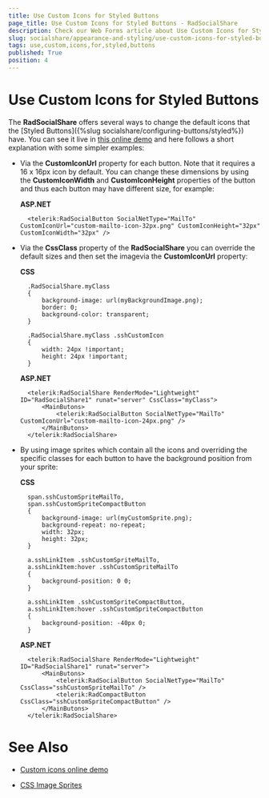```yaml
---
title: Use Custom Icons for Styled Buttons
page_title: Use Custom Icons for Styled Buttons - RadSocialShare
description: Check our Web Forms article about Use Custom Icons for Styled Buttons.
slug: socialshare/appearance-and-styling/use-custom-icons-for-styled-buttons
tags: use,custom,icons,for,styled,buttons
published: True
position: 4
---
```


# Use Custom Icons for Styled Buttons




The **RadSocialShare** offers several ways to change the default icons that the [Styled Buttons]({%slug socialshare/configuring-buttons/styled%}) have. You can see it live in [this online demo](https://demos.telerik.com/aspnet-ajax/socialshare/examples/customicons/defaultcs.aspx) and here follows a short explanation with some simpler examples:

* Via the **CustomIconUrl** property for each button. Note that it requires a 16 x 16px icon by default. You can change these dimensions by using the **CustomIconWidth** and **CustomIconHeight** properties of the button and thus each button may have different size, for example:

	__ASP.NET__

	    <telerik:RadSocialButton SocialNetType="MailTo" CustomIconUrl="custom-mailto-icon-32px.png" CustomIconHeight="32px" CustomIconWidth="32px" />


* Via the **CssClass** property of the **RadSocialShare** you can override the default sizes and then set the imagevia the **CustomIconUrl** property:

	__CSS__

		.RadSocialShare.myClass
		{
		    background-image: url(myBackgroundImage.png);
		    border: 0;
		    background-color: transparent;
		}
		
		.RadSocialShare.myClass .sshCustomIcon
		{
		    width: 24px !important;
		    height: 24px !important;
		}



	__ASP.NET__

		<telerik:RadSocialShare RenderMode="Lightweight" ID="RadSocialShare1" runat="server" CssClass="myClass">
		    <MainButons>
		        <telerik:RadSocialButton SocialNetType="MailTo" CustomIconUrl="custom-mailto-icon-24px.png" />
		    </MainButons>
		</telerik:RadSocialShare>



* By using image sprites which contain all the icons and overriding the specific classes for each button to have the background position from your sprite:

	__CSS__

		span.sshCustomSpriteMailTo,
		span.sshCustomSpriteCompactButton
		{
		    background-image: url(myCustomSprite.png);
		    background-repeat: no-repeat;
		    width: 32px;
		    height: 32px;
		}
		
		a.sshLinkItem .sshCustomSpriteMailTo,
		a.sshLinkItem:hover .sshCustomSpriteMailTo
		{
		    background-position: 0 0;
		}
		
		a.sshLinkItem .sshCustomSpriteCompactButton,
		a.sshLinkItem:hover .sshCustomSpriteCompactButton
		{
		    background-position: -40px 0;
		}


	__ASP.NET__

		<telerik:RadSocialShare RenderMode="Lightweight" ID="RadSocialShare1" runat="server">
		    <MainButons>
		        <telerik:RadSocialButton SocialNetType="MailTo" CssClass="sshCustomSpriteMailTo" />
		        <telerik:RadCompactButton CssClass="sshCustomSpriteCompactButton" />
		    </MainButons>
		</telerik:RadSocialShare>


# See Also

 * [Custom icons online demo](https://demos.telerik.com/aspnet-ajax/socialshare/examples/customicons/defaultcs.aspx)

 * [CSS Image Sprites](https://www.w3schools.com/css/css_image_sprites.asp)
